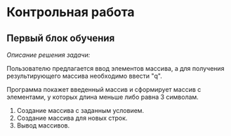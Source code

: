 # Контрольная работа 

## Первый блок обучения

*Описание решения задачи:*

Пользователю предлагается ввод элементов массива,
а для получения результирующего массива необходимо ввести "q".

Программа покажет введенный массив и сформирует массив с элементами, у которых длина меньше либо равна 3 символам.

1. Создание массива с заданным условием.
2. Создание массива для новых строк.
3. Вывод массивов.

